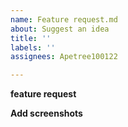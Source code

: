 ```yaml
---
name: Feature request.md
about: Suggest an idea
title: ''
labels: ''
assignees: Apetree100122

---
```


**feature request**




**Add screenshots**
